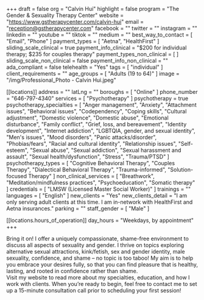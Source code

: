 +++
draft = false
org = "Calvin Hui"
highlight = false
program = "The Gender & Sexuality Therapy Center"
website = "https://www.gstherapycenter.com/calvin-hui"
email = "reception@gstherapycenter.com"
facebook = ""
twitter = ""
instagram = ""
linkedin = ""
youtube = ""
tiktok = ""
medium = ""
best_way_to_contact = [ "Email", "Phone" ]
payment_types = [ "Aetna", "HealthFirst" ]
sliding_scale_clinical = true
payment_info_clinical = "$200 for individual therapy; $235 for couples therapy"
payment_types_non_clinical = [ ]
sliding_scale_non_clinical = false
payment_info_non_clinical = ""
ada_compliant = false
telehealth = "Yes"
tags = [ "individual" ]
client_requirements = ""
age_groups = [ "Adults (19 to 64)" ]
image = "/img/Professional_Photo - Calvin Hui.jpeg"

[[locations]]
address = ""
latLng = ""
boroughs = [ "Online" ]
phone_number = "646-797-4340"
services = [ "Psychotherapy" ]
psychotherapy = true
psychotherapy_specialties = [
  "Anger management",
  "Anxiety",
  "Attachment issues",
  "Behavioral issues",
  "Codependency",
  "Coping skills",
  "Cultural adjustment",
  "Domestic violence",
  "Domestic abuse",
  "Emotional disturbance",
  "Family conflict",
  "Grief, loss, and bereavement",
  "Identity development",
  "Internet addiction",
  "LGBTQIA, gender, and sexual identity",
  "Men's issues",
  "Mood disorders",
  "Panic attacks/disorder",
  "Phobias/fears",
  "Racial and cultural identity",
  "Relationship issues",
  "Self-esteem",
  "Sexual abuse",
  "Sexual addiction",
  "Sexual harassment and assault",
  "Sexual health/dysfunction",
  "Stress",
  "Trauma/PTSD"
]
psychotherapy_types = [
  "Cognitive Behavioral Therapy",
  "Couples Therapy",
  "Dialectical Behavioral Therapy",
  "Trauma-informed",
  "Solution-focused Therapy"
]
non_clinical_services = [
  "Breathwork",
  "Meditation/mindfulness practices",
  "Psychoeducation",
  "Somatic therapy"
]
credentials = [ "LMSW (Licensed Master Social Worker)" ]
trainings = ""
languages = [ "English" ]
new_clients = "Yes"
new_clients_detail = "I am only serving adult clients at this time. I am in-network with HealthFirst and Aetna insurances."
parking = ""
staff_gender = [ "Male" ]

  [[locations.hours_of_operation]]
  day_hours = "Weekdays, by appointment"
+++


Bring it on! I offer a uniquely compassionate, shame-free environment to discuss all aspects of sexuality and gender. I thrive on topics exploring alternative sexual attractions, kink/fetish, sex and gender identity, male sexuality, confidence, and shame – no topic is too taboo! My aim is to help you embrace your desires fully, so that you can find pleasure that is healthy, lasting, and rooted in confidence rather than shame. <br>
Visit my website to read more about my specialties, education, and how I work with clients. When you’re ready to begin, feel free to contact me to set up a 15-minute consultation call prior to scheduling your first session! <br>
